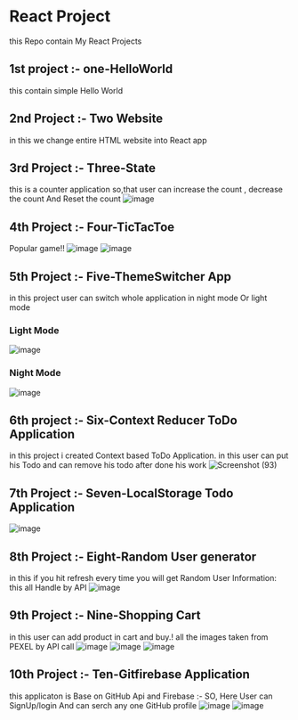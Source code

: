 # React Project
this Repo contain My React Projects
## 1st project :- one-HelloWorld
this contain simple Hello World
## 2nd Project :- Two Website
in this we change entire HTML website into React app
## 3rd Project :- Three-State 
this is a counter application so,that user can increase the count , decrease the count And Reset the count
![image](https://user-images.githubusercontent.com/56904422/90362410-2fc28600-e07e-11ea-9e14-e689e71113cd.png)

## 4th Project :- Four-TicTacToe
Popular game!!
![image](https://user-images.githubusercontent.com/56904422/90340339-16392400-e015-11ea-8f68-d90822123ba9.png)
![image](https://user-images.githubusercontent.com/56904422/90340332-07527180-e015-11ea-86a8-47429aea37bb.png)
## 5th Project :- Five-ThemeSwitcher App
in this project user can switch whole application in night mode Or light mode
### Light Mode
![image](https://user-images.githubusercontent.com/56904422/90604557-a72d1c80-e21a-11ea-9139-4f979556065b.png)
### Night Mode
![image](https://user-images.githubusercontent.com/56904422/90604620-c330be00-e21a-11ea-963b-b4a2e39e1e64.png)

## 6th project :- Six-Context Reducer ToDo Application
in this project i created Context based ToDo Application. in this user can put his Todo and can remove his todo after done his work
![Screenshot (93)](https://user-images.githubusercontent.com/56904422/90722083-bf16a600-e2d7-11ea-8e27-30ba32fdb400.png)

## 7th Project :- Seven-LocalStorage Todo Application
![image](https://user-images.githubusercontent.com/56904422/90890657-08e6b580-e3d8-11ea-8e72-8b516087fe99.png)
## 8th Project :- Eight-Random User generator
in this if you hit refresh every time you will get Random User Information: this all Handle by API 
![image](https://user-images.githubusercontent.com/56904422/90959010-6ac91d00-e4b5-11ea-81bd-048ce0820195.png)

## 9th Project :- Nine-Shopping Cart
in this user can add product in cart and buy.! all the images taken from PEXEL by API call
![image](https://user-images.githubusercontent.com/56904422/90980775-18eaca80-e57b-11ea-889a-9665628564b5.png)
![image](https://user-images.githubusercontent.com/56904422/90980674-73cff200-e57a-11ea-9840-4a37f3b41126.png)
![image](https://user-images.githubusercontent.com/56904422/90980829-4a639600-e57b-11ea-8eab-4d2d63ba8ba4.png)

## 10th Project :- Ten-Gitfirebase Application
this applicaton is Base on GitHub Api and Firebase :- SO, Here User can SignUp/login And can serch any one  GitHub profile
![image](https://user-images.githubusercontent.com/56904422/91180880-d3a6d400-e705-11ea-87a5-4cc0769d6388.png)
![image](https://user-images.githubusercontent.com/56904422/91180987-fdf89180-e705-11ea-9bfd-6908d151a7a2.png)


